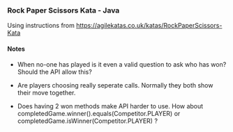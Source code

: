 ### Rock Paper Scissors Kata - Java

Using instructions from https://agilekatas.co.uk/katas/RockPaperScissors-Kata

#### Notes

- When no-one has played is it even a valid question to ask who has won? Should the API allow this?
- Are players choosing really seperate calls. Normally they both show their move together.

- Does having 2 won methods make API harder to use. How about completedGame.winner().equals(Competitor.PLAYER) or completedGame.isWinner(Competitor.PLAYER) ?
